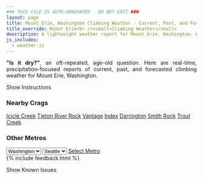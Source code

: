 ```yaml
---
### THIS FILE IS AUTO-GENERATED - DO NOT EDIT ###
layout: page
title: Mount Erie, Washington Climbing Weather - Current, Past, and Forecasted Report
title_override: Mount Erie<br /><small>Climbing Weather</small>
description: A lightweight weather report for Mount Erie, Washington. Optimized for slow internet connections.
js_includes:
  - weather.js
---
```


<section class="measure center lh-copy f5-ns f6 ph2 mv4" style="text-align: justify;">
<strong>"Is it dry?"</strong>, an oft-repeated, age-old question. Here are real-time,
precipitation-focused reports of current, past, and forecasted climbing weather for Mount Erie, Washington.
</section>

<p id="settings-toggle" class="mw5 b center tc hover-light-red black-70 pointer">Show Instructions</p>
<section id="settings" class="overflow-hidden" style="display:none;">
    <div class="mv2 ph2 center">
        <div class="fn f6 tc pv2">
            <p class="measure lh-copy center"><strong>Show/hide hourly forecasts</strong> by clicking the desired day.</p>
            <hr class="mw5 p0 mv2 o-60 b0 bt b--light-red light-red bg-light-red">
            <p class="measure lh-copy center"><strong>Current and Past conditions</strong> are measured by the nearest weather station. <strong>Forecast conditions</strong> are calculated and polled separately.</p>
            <hr class="mw5 p0 mv2 o-60 b0 bt b--light-red light-red bg-light-red">
            <p class="measure lh-copy center"><strong>Having issues?</strong> Try <a id="clear-cache" class="no-underline relative fancy-link light-red hover-light-red" href="#">clearing the local cache</a>.</p>
            <hr class="mw5 p0 mv2 o-60 b0 bt b--light-red light-red bg-light-red">
            <p class="measure lh-copy center">Weather data sourced from <a class="no-underline fancy-link relative light-red" target="_blank" href="https://www.weather.gov/documentation/services-web-api">weather.gov</a>.</p>
        </div>
    </div>
</section>
<section id="weather" data-crag="mount-erie-washington" class="mv4-ns mv3 ph2 center"></section>
<section id="nearby" class="tc lh-copy">
  <h3>Nearby Crags</h3>
<a class="nowrap no-underline fancy-link relative light-red mh3" href="/crags/icicle-creek-washington-weather.html">Icicle Creek</a>
<a class="nowrap no-underline fancy-link relative light-red mh3" href="/crags/tieton-river-rock-washington-weather.html">Tieton River Rock</a>
<a class="nowrap no-underline fancy-link relative light-red mh3" href="/crags/vantage-washington-weather.html">Vantage</a>
<a class="nowrap no-underline fancy-link relative light-red mh3" href="/crags/index-washington-weather.html">Index</a>
<a class="nowrap no-underline fancy-link relative light-red mh3" href="/crags/darrington-washington-weather.html">Darrington</a>
<a class="nowrap no-underline fancy-link relative light-red mh3" href="/crags/smith-rock-oregon-weather.html">Smith Rock</a>
<a class="nowrap no-underline fancy-link relative light-red mh3" href="/crags/trout-creek-oregon-weather.html">Trout Creek</a>
</section>
<section id="nearby" class="tc lh-copy">
  <h3>Other Metros</h3>
  <select class="ma1 bg-near-white pa2" id="stateSel">
    <option value="Texas">Texas</option>
    <option value="Washington" selected>Washington</option>
    <option value="Colorado">Colorado</option>
    <option value="Tennessee">Tennessee</option>
    <option value="Utah">Utah</option>
    <option value="California">California</option>
  </select>
  <select class="ma1 bg-near-white pa2" id="citySel">
    <option value="Seattle" selected>Seattle</option>
  </select>
  <a id="selectMetro" class="f6 link dim ph3 pv2 ma1 dib white bg-light-red" href="/crags/seattle-washington-weather.html">Select Metro</a>
  <script>
    var states = [];
    states["Texas"] = "Austin"
    states["Washington"] = "Seattle"
    states["Colorado"] = "Denver"
    states["Tennessee"] = "Nashville"
    states["Utah"] = "Salt Lake City"
    states["California"] = "San Francisco|Los Angeles"
  </script>
</section>
{% include feedback.html %}
<p id="issues-toggle" class="mw5 b center tc hover-light-red black-70 pointer">Show Known Issues</p>
<section id="issues" class="overflow-hidden tc f6">
</section>

<script>
  var weekly_SEW_123_109 = null
  var hourly_SEW_123_109 = {"@context":["https://geojson.org/geojson-ld/geojson-context.jsonld",{"@version":"1.1","wx":"https://api.weather.gov/ontology#","geo":"http://www.opengis.net/ont/geosparql#","unit":"http://codes.wmo.int/common/unit/","@vocab":"https://api.weather.gov/ontology#"}],"type":"Feature","geometry":{"type":"Polygon","coordinates":[[[-122.6330782,48.4707685],[-122.6267295,48.4503975],[-122.596024,48.454603500000005],[-122.6023661,48.474974700000004],[-122.6330782,48.4707685]]]},"properties":{"updated":"2022-08-15T04:40:51+00:00","units":"us","forecastGenerator":"HourlyForecastGenerator","generatedAt":"2022-08-15T08:40:03+00:00","updateTime":"2022-08-15T04:40:51+00:00","validTimes":"2022-08-14T22:00:00+00:00/P7DT6H","elevation":{"unitCode":"wmoUnit:m","value":238.9632},"periods":[{"number":1,"name":"","startTime":"2022-08-15T01:00:00-07:00","endTime":"2022-08-15T02:00:00-07:00","isDaytime":false,"temperature":58,"temperatureUnit":"F","temperatureTrend":null,"windSpeed":"6 mph","windDirection":"WSW","icon":"https://api.weather.gov/icons/land/night/bkn?size=small","shortForecast":"Mostly Cloudy","detailedForecast":""},{"number":2,"name":"","startTime":"2022-08-15T02:00:00-07:00","endTime":"2022-08-15T03:00:00-07:00","isDaytime":false,"temperature":57,"temperatureUnit":"F","temperatureTrend":null,"windSpeed":"6 mph","windDirection":"S","icon":"https://api.weather.gov/icons/land/night/bkn?size=small","shortForecast":"Mostly Cloudy","detailedForecast":""},{"number":3,"name":"","startTime":"2022-08-15T03:00:00-07:00","endTime":"2022-08-15T04:00:00-07:00","isDaytime":false,"temperature":58,"temperatureUnit":"F","temperatureTrend":null,"windSpeed":"6 mph","windDirection":"S","icon":"https://api.weather.gov/icons/land/night/bkn?size=small","shortForecast":"Mostly Cloudy","detailedForecast":""},{"number":4,"name":"","startTime":"2022-08-15T04:00:00-07:00","endTime":"2022-08-15T05:00:00-07:00","isDaytime":false,"temperature":57,"temperatureUnit":"F","temperatureTrend":null,"windSpeed":"6 mph","windDirection":"S","icon":"https://api.weather.gov/icons/land/night/bkn?size=small","shortForecast":"Mostly Cloudy","detailedForecast":""},{"number":5,"name":"","startTime":"2022-08-15T05:00:00-07:00","endTime":"2022-08-15T06:00:00-07:00","isDaytime":false,"temperature":56,"temperatureUnit":"F","temperatureTrend":null,"windSpeed":"6 mph","windDirection":"S","icon":"https://api.weather.gov/icons/land/night/bkn?size=small","shortForecast":"Mostly Cloudy","detailedForecast":""},{"number":6,"name":"","startTime":"2022-08-15T06:00:00-07:00","endTime":"2022-08-15T07:00:00-07:00","isDaytime":true,"temperature":56,"temperatureUnit":"F","temperatureTrend":null,"windSpeed":"6 mph","windDirection":"S","icon":"https://api.weather.gov/icons/land/day/sct?size=small","shortForecast":"Mostly Sunny","detailedForecast":""},{"number":7,"name":"","startTime":"2022-08-15T07:00:00-07:00","endTime":"2022-08-15T08:00:00-07:00","isDaytime":true,"temperature":57,"temperatureUnit":"F","temperatureTrend":null,"windSpeed":"6 mph","windDirection":"S","icon":"https://api.weather.gov/icons/land/day/sct?size=small","shortForecast":"Mostly Sunny","detailedForecast":""},{"number":8,"name":"","startTime":"2022-08-15T08:00:00-07:00","endTime":"2022-08-15T09:00:00-07:00","isDaytime":true,"temperature":60,"temperatureUnit":"F","temperatureTrend":null,"windSpeed":"6 mph","windDirection":"S","icon":"https://api.weather.gov/icons/land/day/sct?size=small","shortForecast":"Mostly Sunny","detailedForecast":""},{"number":9,"name":"","startTime":"2022-08-15T09:00:00-07:00","endTime":"2022-08-15T10:00:00-07:00","isDaytime":true,"temperature":63,"temperatureUnit":"F","temperatureTrend":null,"windSpeed":"6 mph","windDirection":"S","icon":"https://api.weather.gov/icons/land/day/sct?size=small","shortForecast":"Mostly Sunny","detailedForecast":""},{"number":10,"name":"","startTime":"2022-08-15T10:00:00-07:00","endTime":"2022-08-15T11:00:00-07:00","isDaytime":true,"temperature":65,"temperatureUnit":"F","temperatureTrend":null,"windSpeed":"6 mph","windDirection":"S","icon":"https://api.weather.gov/icons/land/day/sct?size=small","shortForecast":"Mostly Sunny","detailedForecast":""},{"number":11,"name":"","startTime":"2022-08-15T11:00:00-07:00","endTime":"2022-08-15T12:00:00-07:00","isDaytime":true,"temperature":67,"temperatureUnit":"F","temperatureTrend":null,"windSpeed":"5 mph","windDirection":"SW","icon":"https://api.weather.gov/icons/land/day/sct?size=small","shortForecast":"Mostly Sunny","detailedForecast":""},{"number":12,"name":"","startTime":"2022-08-15T12:00:00-07:00","endTime":"2022-08-15T13:00:00-07:00","isDaytime":true,"temperature":69,"temperatureUnit":"F","temperatureTrend":null,"windSpeed":"5 mph","windDirection":"SW","icon":"https://api.weather.gov/icons/land/day/few?size=small","shortForecast":"Sunny","detailedForecast":""},{"number":13,"name":"","startTime":"2022-08-15T13:00:00-07:00","endTime":"2022-08-15T14:00:00-07:00","isDaytime":true,"temperature":69,"temperatureUnit":"F","temperatureTrend":null,"windSpeed":"5 mph","windDirection":"SW","icon":"https://api.weather.gov/icons/land/day/few?size=small","shortForecast":"Sunny","detailedForecast":""},{"number":14,"name":"","startTime":"2022-08-15T14:00:00-07:00","endTime":"2022-08-15T15:00:00-07:00","isDaytime":true,"temperature":71,"temperatureUnit":"F","temperatureTrend":null,"windSpeed":"8 mph","windDirection":"WSW","icon":"https://api.weather.gov/icons/land/day/sct?size=small","shortForecast":"Mostly Sunny","detailedForecast":""},{"number":15,"name":"","startTime":"2022-08-15T15:00:00-07:00","endTime":"2022-08-15T16:00:00-07:00","isDaytime":true,"temperature":71,"temperatureUnit":"F","temperatureTrend":null,"windSpeed":"8 mph","windDirection":"WSW","icon":"https://api.weather.gov/icons/land/day/sct?size=small","shortForecast":"Mostly Sunny","detailedForecast":""},{"number":16,"name":"","startTime":"2022-08-15T16:00:00-07:00","endTime":"2022-08-15T17:00:00-07:00","isDaytime":true,"temperature":72,"temperatureUnit":"F","temperatureTrend":null,"windSpeed":"8 mph","windDirection":"WSW","icon":"https://api.weather.gov/icons/land/day/sct?size=small","shortForecast":"Mostly Sunny","detailedForecast":""},{"number":17,"name":"","startTime":"2022-08-15T17:00:00-07:00","endTime":"2022-08-15T18:00:00-07:00","isDaytime":true,"temperature":72,"temperatureUnit":"F","temperatureTrend":null,"windSpeed":"9 mph","windDirection":"WSW","icon":"https://api.weather.gov/icons/land/day/sct?size=small","shortForecast":"Mostly Sunny","detailedForecast":""},{"number":18,"name":"","startTime":"2022-08-15T18:00:00-07:00","endTime":"2022-08-15T19:00:00-07:00","isDaytime":false,"temperature":73,"temperatureUnit":"F","temperatureTrend":null,"windSpeed":"9 mph","windDirection":"WSW","icon":"https://api.weather.gov/icons/land/night/few?size=small","shortForecast":"Mostly Clear","detailedForecast":""},{"number":19,"name":"","startTime":"2022-08-15T19:00:00-07:00","endTime":"2022-08-15T20:00:00-07:00","isDaytime":false,"temperature":70,"temperatureUnit":"F","temperatureTrend":null,"windSpeed":"9 mph","windDirection":"WSW","icon":"https://api.weather.gov/icons/land/night/few?size=small","shortForecast":"Mostly Clear","detailedForecast":""},{"number":20,"name":"","startTime":"2022-08-15T20:00:00-07:00","endTime":"2022-08-15T21:00:00-07:00","isDaytime":false,"temperature":66,"temperatureUnit":"F","temperatureTrend":null,"windSpeed":"12 mph","windDirection":"WSW","icon":"https://api.weather.gov/icons/land/night/few?size=small","shortForecast":"Mostly Clear","detailedForecast":""},{"number":21,"name":"","startTime":"2022-08-15T21:00:00-07:00","endTime":"2022-08-15T22:00:00-07:00","isDaytime":false,"temperature":64,"temperatureUnit":"F","temperatureTrend":null,"windSpeed":"12 mph","windDirection":"WSW","icon":"https://api.weather.gov/icons/land/night/sct?size=small","shortForecast":"Partly Cloudy","detailedForecast":""},{"number":22,"name":"","startTime":"2022-08-15T22:00:00-07:00","endTime":"2022-08-15T23:00:00-07:00","isDaytime":false,"temperature":62,"temperatureUnit":"F","temperatureTrend":null,"windSpeed":"12 mph","windDirection":"WSW","icon":"https://api.weather.gov/icons/land/night/sct?size=small","shortForecast":"Partly Cloudy","detailedForecast":""},{"number":23,"name":"","startTime":"2022-08-15T23:00:00-07:00","endTime":"2022-08-16T00:00:00-07:00","isDaytime":false,"temperature":60,"temperatureUnit":"F","temperatureTrend":null,"windSpeed":"12 mph","windDirection":"WSW","icon":"https://api.weather.gov/icons/land/night/bkn?size=small","shortForecast":"Mostly Cloudy","detailedForecast":""},{"number":24,"name":"","startTime":"2022-08-16T00:00:00-07:00","endTime":"2022-08-16T01:00:00-07:00","isDaytime":false,"temperature":60,"temperatureUnit":"F","temperatureTrend":null,"windSpeed":"12 mph","windDirection":"WSW","icon":"https://api.weather.gov/icons/land/night/bkn?size=small","shortForecast":"Mostly Cloudy","detailedForecast":""},{"number":25,"name":"","startTime":"2022-08-16T01:00:00-07:00","endTime":"2022-08-16T02:00:00-07:00","isDaytime":false,"temperature":60,"temperatureUnit":"F","temperatureTrend":null,"windSpeed":"12 mph","windDirection":"WSW","icon":"https://api.weather.gov/icons/land/night/bkn?size=small","shortForecast":"Mostly Cloudy","detailedForecast":""},{"number":26,"name":"","startTime":"2022-08-16T02:00:00-07:00","endTime":"2022-08-16T03:00:00-07:00","isDaytime":false,"temperature":59,"temperatureUnit":"F","temperatureTrend":null,"windSpeed":"13 mph","windDirection":"SW","icon":"https://api.weather.gov/icons/land/night/bkn?size=small","shortForecast":"Mostly Cloudy","detailedForecast":""},{"number":27,"name":"","startTime":"2022-08-16T03:00:00-07:00","endTime":"2022-08-16T04:00:00-07:00","isDaytime":false,"temperature":58,"temperatureUnit":"F","temperatureTrend":null,"windSpeed":"13 mph","windDirection":"SW","icon":"https://api.weather.gov/icons/land/night/bkn?size=small","shortForecast":"Mostly Cloudy","detailedForecast":""},{"number":28,"name":"","startTime":"2022-08-16T04:00:00-07:00","endTime":"2022-08-16T05:00:00-07:00","isDaytime":false,"temperature":57,"temperatureUnit":"F","temperatureTrend":null,"windSpeed":"13 mph","windDirection":"SW","icon":"https://api.weather.gov/icons/land/night/bkn?size=small","shortForecast":"Mostly Cloudy","detailedForecast":""},{"number":29,"name":"","startTime":"2022-08-16T05:00:00-07:00","endTime":"2022-08-16T06:00:00-07:00","isDaytime":false,"temperature":57,"temperatureUnit":"F","temperatureTrend":null,"windSpeed":"10 mph","windDirection":"SW","icon":"https://api.weather.gov/icons/land/night/bkn?size=small","shortForecast":"Mostly Cloudy","detailedForecast":""},{"number":30,"name":"","startTime":"2022-08-16T06:00:00-07:00","endTime":"2022-08-16T07:00:00-07:00","isDaytime":true,"temperature":58,"temperatureUnit":"F","temperatureTrend":null,"windSpeed":"10 mph","windDirection":"SW","icon":"https://api.weather.gov/icons/land/day/bkn?size=small","shortForecast":"Partly Sunny","detailedForecast":""},{"number":31,"name":"","startTime":"2022-08-16T07:00:00-07:00","endTime":"2022-08-16T08:00:00-07:00","isDaytime":true,"temperature":60,"temperatureUnit":"F","temperatureTrend":null,"windSpeed":"10 mph","windDirection":"SW","icon":"https://api.weather.gov/icons/land/day/bkn?size=small","shortForecast":"Partly Sunny","detailedForecast":""},{"number":32,"name":"","startTime":"2022-08-16T08:00:00-07:00","endTime":"2022-08-16T09:00:00-07:00","isDaytime":true,"temperature":62,"temperatureUnit":"F","temperatureTrend":null,"windSpeed":"3 mph","windDirection":"SSW","icon":"https://api.weather.gov/icons/land/day/sct?size=small","shortForecast":"Mostly Sunny","detailedForecast":""},{"number":33,"name":"","startTime":"2022-08-16T09:00:00-07:00","endTime":"2022-08-16T10:00:00-07:00","isDaytime":true,"temperature":64,"temperatureUnit":"F","temperatureTrend":null,"windSpeed":"3 mph","windDirection":"SSW","icon":"https://api.weather.gov/icons/land/day/sct?size=small","shortForecast":"Mostly Sunny","detailedForecast":""},{"number":34,"name":"","startTime":"2022-08-16T10:00:00-07:00","endTime":"2022-08-16T11:00:00-07:00","isDaytime":true,"temperature":66,"temperatureUnit":"F","temperatureTrend":null,"windSpeed":"3 mph","windDirection":"SSW","icon":"https://api.weather.gov/icons/land/day/sct?size=small","shortForecast":"Mostly Sunny","detailedForecast":""},{"number":35,"name":"","startTime":"2022-08-16T11:00:00-07:00","endTime":"2022-08-16T12:00:00-07:00","isDaytime":true,"temperature":68,"temperatureUnit":"F","temperatureTrend":null,"windSpeed":"5 mph","windDirection":"WSW","icon":"https://api.weather.gov/icons/land/day/sct?size=small","shortForecast":"Mostly Sunny","detailedForecast":""},{"number":36,"name":"","startTime":"2022-08-16T12:00:00-07:00","endTime":"2022-08-16T13:00:00-07:00","isDaytime":true,"temperature":70,"temperatureUnit":"F","temperatureTrend":null,"windSpeed":"5 mph","windDirection":"WSW","icon":"https://api.weather.gov/icons/land/day/sct?size=small","shortForecast":"Mostly Sunny","detailedForecast":""},{"number":37,"name":"","startTime":"2022-08-16T13:00:00-07:00","endTime":"2022-08-16T14:00:00-07:00","isDaytime":true,"temperature":71,"temperatureUnit":"F","temperatureTrend":null,"windSpeed":"5 mph","windDirection":"WSW","icon":"https://api.weather.gov/icons/land/day/sct?size=small","shortForecast":"Mostly Sunny","detailedForecast":""},{"number":38,"name":"","startTime":"2022-08-16T14:00:00-07:00","endTime":"2022-08-16T15:00:00-07:00","isDaytime":true,"temperature":72,"temperatureUnit":"F","temperatureTrend":null,"windSpeed":"7 mph","windDirection":"W","icon":"https://api.weather.gov/icons/land/day/few?size=small","shortForecast":"Sunny","detailedForecast":""},{"number":39,"name":"","startTime":"2022-08-16T15:00:00-07:00","endTime":"2022-08-16T16:00:00-07:00","isDaytime":true,"temperature":73,"temperatureUnit":"F","temperatureTrend":null,"windSpeed":"7 mph","windDirection":"W","icon":"https://api.weather.gov/icons/land/day/few?size=small","shortForecast":"Sunny","detailedForecast":""},{"number":40,"name":"","startTime":"2022-08-16T16:00:00-07:00","endTime":"2022-08-16T17:00:00-07:00","isDaytime":true,"temperature":74,"temperatureUnit":"F","temperatureTrend":null,"windSpeed":"7 mph","windDirection":"W","icon":"https://api.weather.gov/icons/land/day/few?size=small","shortForecast":"Sunny","detailedForecast":""},{"number":41,"name":"","startTime":"2022-08-16T17:00:00-07:00","endTime":"2022-08-16T18:00:00-07:00","isDaytime":true,"temperature":74,"temperatureUnit":"F","temperatureTrend":null,"windSpeed":"7 mph","windDirection":"W","icon":"https://api.weather.gov/icons/land/day/few?size=small","shortForecast":"Sunny","detailedForecast":""},{"number":42,"name":"","startTime":"2022-08-16T18:00:00-07:00","endTime":"2022-08-16T19:00:00-07:00","isDaytime":false,"temperature":72,"temperatureUnit":"F","temperatureTrend":null,"windSpeed":"7 mph","windDirection":"W","icon":"https://api.weather.gov/icons/land/night/few?size=small","shortForecast":"Mostly Clear","detailedForecast":""},{"number":43,"name":"","startTime":"2022-08-16T19:00:00-07:00","endTime":"2022-08-16T20:00:00-07:00","isDaytime":false,"temperature":70,"temperatureUnit":"F","temperatureTrend":null,"windSpeed":"7 mph","windDirection":"W","icon":"https://api.weather.gov/icons/land/night/few?size=small","shortForecast":"Mostly Clear","detailedForecast":""},{"number":44,"name":"","startTime":"2022-08-16T20:00:00-07:00","endTime":"2022-08-16T21:00:00-07:00","isDaytime":false,"temperature":67,"temperatureUnit":"F","temperatureTrend":null,"windSpeed":"7 mph","windDirection":"W","icon":"https://api.weather.gov/icons/land/night/few?size=small","shortForecast":"Mostly Clear","detailedForecast":""},{"number":45,"name":"","startTime":"2022-08-16T21:00:00-07:00","endTime":"2022-08-16T22:00:00-07:00","isDaytime":false,"temperature":64,"temperatureUnit":"F","temperatureTrend":null,"windSpeed":"7 mph","windDirection":"W","icon":"https://api.weather.gov/icons/land/night/few?size=small","shortForecast":"Mostly Clear","detailedForecast":""},{"number":46,"name":"","startTime":"2022-08-16T22:00:00-07:00","endTime":"2022-08-16T23:00:00-07:00","isDaytime":false,"temperature":62,"temperatureUnit":"F","temperatureTrend":null,"windSpeed":"7 mph","windDirection":"W","icon":"https://api.weather.gov/icons/land/night/few?size=small","shortForecast":"Mostly Clear","detailedForecast":""},{"number":47,"name":"","startTime":"2022-08-16T23:00:00-07:00","endTime":"2022-08-17T00:00:00-07:00","isDaytime":false,"temperature":60,"temperatureUnit":"F","temperatureTrend":null,"windSpeed":"5 mph","windDirection":"W","icon":"https://api.weather.gov/icons/land/night/skc?size=small","shortForecast":"Clear","detailedForecast":""},{"number":48,"name":"","startTime":"2022-08-17T00:00:00-07:00","endTime":"2022-08-17T01:00:00-07:00","isDaytime":false,"temperature":59,"temperatureUnit":"F","temperatureTrend":null,"windSpeed":"5 mph","windDirection":"W","icon":"https://api.weather.gov/icons/land/night/skc?size=small","shortForecast":"Clear","detailedForecast":""},{"number":49,"name":"","startTime":"2022-08-17T01:00:00-07:00","endTime":"2022-08-17T02:00:00-07:00","isDaytime":false,"temperature":58,"temperatureUnit":"F","temperatureTrend":null,"windSpeed":"5 mph","windDirection":"W","icon":"https://api.weather.gov/icons/land/night/skc?size=small","shortForecast":"Clear","detailedForecast":""},{"number":50,"name":"","startTime":"2022-08-17T02:00:00-07:00","endTime":"2022-08-17T03:00:00-07:00","isDaytime":false,"temperature":58,"temperatureUnit":"F","temperatureTrend":null,"windSpeed":"2 mph","windDirection":"W","icon":"https://api.weather.gov/icons/land/night/few?size=small","shortForecast":"Mostly Clear","detailedForecast":""},{"number":51,"name":"","startTime":"2022-08-17T03:00:00-07:00","endTime":"2022-08-17T04:00:00-07:00","isDaytime":false,"temperature":57,"temperatureUnit":"F","temperatureTrend":null,"windSpeed":"2 mph","windDirection":"W","icon":"https://api.weather.gov/icons/land/night/few?size=small","shortForecast":"Mostly Clear","detailedForecast":""},{"number":52,"name":"","startTime":"2022-08-17T04:00:00-07:00","endTime":"2022-08-17T05:00:00-07:00","isDaytime":false,"temperature":57,"temperatureUnit":"F","temperatureTrend":null,"windSpeed":"2 mph","windDirection":"W","icon":"https://api.weather.gov/icons/land/night/few?size=small","shortForecast":"Mostly Clear","detailedForecast":""},{"number":53,"name":"","startTime":"2022-08-17T05:00:00-07:00","endTime":"2022-08-17T06:00:00-07:00","isDaytime":false,"temperature":57,"temperatureUnit":"F","temperatureTrend":null,"windSpeed":"5 mph","windDirection":"WSW","icon":"https://api.weather.gov/icons/land/night/few?size=small","shortForecast":"Mostly Clear","detailedForecast":""},{"number":54,"name":"","startTime":"2022-08-17T06:00:00-07:00","endTime":"2022-08-17T07:00:00-07:00","isDaytime":true,"temperature":58,"temperatureUnit":"F","temperatureTrend":null,"windSpeed":"5 mph","windDirection":"WSW","icon":"https://api.weather.gov/icons/land/day/few?size=small","shortForecast":"Sunny","detailedForecast":""},{"number":55,"name":"","startTime":"2022-08-17T07:00:00-07:00","endTime":"2022-08-17T08:00:00-07:00","isDaytime":true,"temperature":60,"temperatureUnit":"F","temperatureTrend":null,"windSpeed":"5 mph","windDirection":"WSW","icon":"https://api.weather.gov/icons/land/day/few?size=small","shortForecast":"Sunny","detailedForecast":""},{"number":56,"name":"","startTime":"2022-08-17T08:00:00-07:00","endTime":"2022-08-17T09:00:00-07:00","isDaytime":true,"temperature":62,"temperatureUnit":"F","temperatureTrend":null,"windSpeed":"2 mph","windDirection":"NW","icon":"https://api.weather.gov/icons/land/day/few?size=small","shortForecast":"Sunny","detailedForecast":""},{"number":57,"name":"","startTime":"2022-08-17T09:00:00-07:00","endTime":"2022-08-17T10:00:00-07:00","isDaytime":true,"temperature":64,"temperatureUnit":"F","temperatureTrend":null,"windSpeed":"2 mph","windDirection":"NW","icon":"https://api.weather.gov/icons/land/day/few?size=small","shortForecast":"Sunny","detailedForecast":""},{"number":58,"name":"","startTime":"2022-08-17T10:00:00-07:00","endTime":"2022-08-17T11:00:00-07:00","isDaytime":true,"temperature":67,"temperatureUnit":"F","temperatureTrend":null,"windSpeed":"2 mph","windDirection":"NW","icon":"https://api.weather.gov/icons/land/day/few?size=small","shortForecast":"Sunny","detailedForecast":""},{"number":59,"name":"","startTime":"2022-08-17T11:00:00-07:00","endTime":"2022-08-17T12:00:00-07:00","isDaytime":true,"temperature":69,"temperatureUnit":"F","temperatureTrend":null,"windSpeed":"6 mph","windDirection":"NW","icon":"https://api.weather.gov/icons/land/day/few?size=small","shortForecast":"Sunny","detailedForecast":""},{"number":60,"name":"","startTime":"2022-08-17T12:00:00-07:00","endTime":"2022-08-17T13:00:00-07:00","isDaytime":true,"temperature":71,"temperatureUnit":"F","temperatureTrend":null,"windSpeed":"6 mph","windDirection":"NW","icon":"https://api.weather.gov/icons/land/day/few?size=small","shortForecast":"Sunny","detailedForecast":""},{"number":61,"name":"","startTime":"2022-08-17T13:00:00-07:00","endTime":"2022-08-17T14:00:00-07:00","isDaytime":true,"temperature":73,"temperatureUnit":"F","temperatureTrend":null,"windSpeed":"6 mph","windDirection":"NW","icon":"https://api.weather.gov/icons/land/day/few?size=small","shortForecast":"Sunny","detailedForecast":""},{"number":62,"name":"","startTime":"2022-08-17T14:00:00-07:00","endTime":"2022-08-17T15:00:00-07:00","isDaytime":true,"temperature":75,"temperatureUnit":"F","temperatureTrend":null,"windSpeed":"7 mph","windDirection":"NW","icon":"https://api.weather.gov/icons/land/day/few?size=small","shortForecast":"Sunny","detailedForecast":""},{"number":63,"name":"","startTime":"2022-08-17T15:00:00-07:00","endTime":"2022-08-17T16:00:00-07:00","isDaytime":true,"temperature":77,"temperatureUnit":"F","temperatureTrend":null,"windSpeed":"7 mph","windDirection":"NW","icon":"https://api.weather.gov/icons/land/day/few?size=small","shortForecast":"Sunny","detailedForecast":""},{"number":64,"name":"","startTime":"2022-08-17T16:00:00-07:00","endTime":"2022-08-17T17:00:00-07:00","isDaytime":true,"temperature":78,"temperatureUnit":"F","temperatureTrend":null,"windSpeed":"7 mph","windDirection":"NW","icon":"https://api.weather.gov/icons/land/day/few?size=small","shortForecast":"Sunny","detailedForecast":""},{"number":65,"name":"","startTime":"2022-08-17T17:00:00-07:00","endTime":"2022-08-17T18:00:00-07:00","isDaytime":true,"temperature":78,"temperatureUnit":"F","temperatureTrend":null,"windSpeed":"8 mph","windDirection":"W","icon":"https://api.weather.gov/icons/land/day/few?size=small","shortForecast":"Sunny","detailedForecast":""},{"number":66,"name":"","startTime":"2022-08-17T18:00:00-07:00","endTime":"2022-08-17T19:00:00-07:00","isDaytime":false,"temperature":76,"temperatureUnit":"F","temperatureTrend":null,"windSpeed":"8 mph","windDirection":"W","icon":"https://api.weather.gov/icons/land/night/few?size=small","shortForecast":"Mostly Clear","detailedForecast":""},{"number":67,"name":"","startTime":"2022-08-17T19:00:00-07:00","endTime":"2022-08-17T20:00:00-07:00","isDaytime":false,"temperature":74,"temperatureUnit":"F","temperatureTrend":null,"windSpeed":"8 mph","windDirection":"W","icon":"https://api.weather.gov/icons/land/night/few?size=small","shortForecast":"Mostly Clear","detailedForecast":""},{"number":68,"name":"","startTime":"2022-08-17T20:00:00-07:00","endTime":"2022-08-17T21:00:00-07:00","isDaytime":false,"temperature":71,"temperatureUnit":"F","temperatureTrend":null,"windSpeed":"7 mph","windDirection":"W","icon":"https://api.weather.gov/icons/land/night/few?size=small","shortForecast":"Mostly Clear","detailedForecast":""},{"number":69,"name":"","startTime":"2022-08-17T21:00:00-07:00","endTime":"2022-08-17T22:00:00-07:00","isDaytime":false,"temperature":68,"temperatureUnit":"F","temperatureTrend":null,"windSpeed":"7 mph","windDirection":"W","icon":"https://api.weather.gov/icons/land/night/few?size=small","shortForecast":"Mostly Clear","detailedForecast":""},{"number":70,"name":"","startTime":"2022-08-17T22:00:00-07:00","endTime":"2022-08-17T23:00:00-07:00","isDaytime":false,"temperature":66,"temperatureUnit":"F","temperatureTrend":null,"windSpeed":"7 mph","windDirection":"W","icon":"https://api.weather.gov/icons/land/night/few?size=small","shortForecast":"Mostly Clear","detailedForecast":""},{"number":71,"name":"","startTime":"2022-08-17T23:00:00-07:00","endTime":"2022-08-18T00:00:00-07:00","isDaytime":false,"temperature":64,"temperatureUnit":"F","temperatureTrend":null,"windSpeed":"2 mph","windDirection":"SSW","icon":"https://api.weather.gov/icons/land/night/few?size=small","shortForecast":"Mostly Clear","detailedForecast":""},{"number":72,"name":"","startTime":"2022-08-18T00:00:00-07:00","endTime":"2022-08-18T01:00:00-07:00","isDaytime":false,"temperature":63,"temperatureUnit":"F","temperatureTrend":null,"windSpeed":"2 mph","windDirection":"SSW","icon":"https://api.weather.gov/icons/land/night/few?size=small","shortForecast":"Mostly Clear","detailedForecast":""},{"number":73,"name":"","startTime":"2022-08-18T01:00:00-07:00","endTime":"2022-08-18T02:00:00-07:00","isDaytime":false,"temperature":62,"temperatureUnit":"F","temperatureTrend":null,"windSpeed":"2 mph","windDirection":"SSW","icon":"https://api.weather.gov/icons/land/night/few?size=small","shortForecast":"Mostly Clear","detailedForecast":""},{"number":74,"name":"","startTime":"2022-08-18T02:00:00-07:00","endTime":"2022-08-18T03:00:00-07:00","isDaytime":false,"temperature":61,"temperatureUnit":"F","temperatureTrend":null,"windSpeed":"2 mph","windDirection":"SW","icon":"https://api.weather.gov/icons/land/night/sct?size=small","shortForecast":"Partly Cloudy","detailedForecast":""},{"number":75,"name":"","startTime":"2022-08-18T03:00:00-07:00","endTime":"2022-08-18T04:00:00-07:00","isDaytime":false,"temperature":60,"temperatureUnit":"F","temperatureTrend":null,"windSpeed":"2 mph","windDirection":"SW","icon":"https://api.weather.gov/icons/land/night/sct?size=small","shortForecast":"Partly Cloudy","detailedForecast":""},{"number":76,"name":"","startTime":"2022-08-18T04:00:00-07:00","endTime":"2022-08-18T05:00:00-07:00","isDaytime":false,"temperature":60,"temperatureUnit":"F","temperatureTrend":null,"windSpeed":"2 mph","windDirection":"SW","icon":"https://api.weather.gov/icons/land/night/sct?size=small","shortForecast":"Partly Cloudy","detailedForecast":""},{"number":77,"name":"","startTime":"2022-08-18T05:00:00-07:00","endTime":"2022-08-18T06:00:00-07:00","isDaytime":false,"temperature":60,"temperatureUnit":"F","temperatureTrend":null,"windSpeed":"2 mph","windDirection":"WNW","icon":"https://api.weather.gov/icons/land/night/sct?size=small","shortForecast":"Partly Cloudy","detailedForecast":""},{"number":78,"name":"","startTime":"2022-08-18T06:00:00-07:00","endTime":"2022-08-18T07:00:00-07:00","isDaytime":true,"temperature":61,"temperatureUnit":"F","temperatureTrend":null,"windSpeed":"2 mph","windDirection":"WNW","icon":"https://api.weather.gov/icons/land/day/sct?size=small","shortForecast":"Mostly Sunny","detailedForecast":""},{"number":79,"name":"","startTime":"2022-08-18T07:00:00-07:00","endTime":"2022-08-18T08:00:00-07:00","isDaytime":true,"temperature":63,"temperatureUnit":"F","temperatureTrend":null,"windSpeed":"2 mph","windDirection":"WNW","icon":"https://api.weather.gov/icons/land/day/sct?size=small","shortForecast":"Mostly Sunny","detailedForecast":""},{"number":80,"name":"","startTime":"2022-08-18T08:00:00-07:00","endTime":"2022-08-18T09:00:00-07:00","isDaytime":true,"temperature":65,"temperatureUnit":"F","temperatureTrend":null,"windSpeed":"2 mph","windDirection":"NW","icon":"https://api.weather.gov/icons/land/day/sct?size=small","shortForecast":"Mostly Sunny","detailedForecast":""},{"number":81,"name":"","startTime":"2022-08-18T09:00:00-07:00","endTime":"2022-08-18T10:00:00-07:00","isDaytime":true,"temperature":67,"temperatureUnit":"F","temperatureTrend":null,"windSpeed":"2 mph","windDirection":"NW","icon":"https://api.weather.gov/icons/land/day/sct?size=small","shortForecast":"Mostly Sunny","detailedForecast":""},{"number":82,"name":"","startTime":"2022-08-18T10:00:00-07:00","endTime":"2022-08-18T11:00:00-07:00","isDaytime":true,"temperature":70,"temperatureUnit":"F","temperatureTrend":null,"windSpeed":"2 mph","windDirection":"NW","icon":"https://api.weather.gov/icons/land/day/sct?size=small","shortForecast":"Mostly Sunny","detailedForecast":""},{"number":83,"name":"","startTime":"2022-08-18T11:00:00-07:00","endTime":"2022-08-18T12:00:00-07:00","isDaytime":true,"temperature":72,"temperatureUnit":"F","temperatureTrend":null,"windSpeed":"3 mph","windDirection":"WNW","icon":"https://api.weather.gov/icons/land/day/few?size=small","shortForecast":"Sunny","detailedForecast":""},{"number":84,"name":"","startTime":"2022-08-18T12:00:00-07:00","endTime":"2022-08-18T13:00:00-07:00","isDaytime":true,"temperature":73,"temperatureUnit":"F","temperatureTrend":null,"windSpeed":"3 mph","windDirection":"WNW","icon":"https://api.weather.gov/icons/land/day/few?size=small","shortForecast":"Sunny","detailedForecast":""},{"number":85,"name":"","startTime":"2022-08-18T13:00:00-07:00","endTime":"2022-08-18T14:00:00-07:00","isDaytime":true,"temperature":74,"temperatureUnit":"F","temperatureTrend":null,"windSpeed":"3 mph","windDirection":"WNW","icon":"https://api.weather.gov/icons/land/day/few?size=small","shortForecast":"Sunny","detailedForecast":""},{"number":86,"name":"","startTime":"2022-08-18T14:00:00-07:00","endTime":"2022-08-18T15:00:00-07:00","isDaytime":true,"temperature":75,"temperatureUnit":"F","temperatureTrend":null,"windSpeed":"5 mph","windDirection":"W","icon":"https://api.weather.gov/icons/land/day/sct?size=small","shortForecast":"Mostly Sunny","detailedForecast":""},{"number":87,"name":"","startTime":"2022-08-18T15:00:00-07:00","endTime":"2022-08-18T16:00:00-07:00","isDaytime":true,"temperature":76,"temperatureUnit":"F","temperatureTrend":null,"windSpeed":"5 mph","windDirection":"W","icon":"https://api.weather.gov/icons/land/day/sct?size=small","shortForecast":"Mostly Sunny","detailedForecast":""},{"number":88,"name":"","startTime":"2022-08-18T16:00:00-07:00","endTime":"2022-08-18T17:00:00-07:00","isDaytime":true,"temperature":76,"temperatureUnit":"F","temperatureTrend":null,"windSpeed":"5 mph","windDirection":"W","icon":"https://api.weather.gov/icons/land/day/sct?size=small","shortForecast":"Mostly Sunny","detailedForecast":""},{"number":89,"name":"","startTime":"2022-08-18T17:00:00-07:00","endTime":"2022-08-18T18:00:00-07:00","isDaytime":true,"temperature":76,"temperatureUnit":"F","temperatureTrend":null,"windSpeed":"5 mph","windDirection":"W","icon":"https://api.weather.gov/icons/land/day/few?size=small","shortForecast":"Sunny","detailedForecast":""},{"number":90,"name":"","startTime":"2022-08-18T18:00:00-07:00","endTime":"2022-08-18T19:00:00-07:00","isDaytime":false,"temperature":75,"temperatureUnit":"F","temperatureTrend":null,"windSpeed":"5 mph","windDirection":"W","icon":"https://api.weather.gov/icons/land/night/few?size=small","shortForecast":"Mostly Clear","detailedForecast":""},{"number":91,"name":"","startTime":"2022-08-18T19:00:00-07:00","endTime":"2022-08-18T20:00:00-07:00","isDaytime":false,"temperature":72,"temperatureUnit":"F","temperatureTrend":null,"windSpeed":"5 mph","windDirection":"W","icon":"https://api.weather.gov/icons/land/night/few?size=small","shortForecast":"Mostly Clear","detailedForecast":""},{"number":92,"name":"","startTime":"2022-08-18T20:00:00-07:00","endTime":"2022-08-18T21:00:00-07:00","isDaytime":false,"temperature":70,"temperatureUnit":"F","temperatureTrend":null,"windSpeed":"7 mph","windDirection":"WSW","icon":"https://api.weather.gov/icons/land/night/sct?size=small","shortForecast":"Partly Cloudy","detailedForecast":""},{"number":93,"name":"","startTime":"2022-08-18T21:00:00-07:00","endTime":"2022-08-18T22:00:00-07:00","isDaytime":false,"temperature":68,"temperatureUnit":"F","temperatureTrend":null,"windSpeed":"7 mph","windDirection":"WSW","icon":"https://api.weather.gov/icons/land/night/sct?size=small","shortForecast":"Partly Cloudy","detailedForecast":""},{"number":94,"name":"","startTime":"2022-08-18T22:00:00-07:00","endTime":"2022-08-18T23:00:00-07:00","isDaytime":false,"temperature":66,"temperatureUnit":"F","temperatureTrend":null,"windSpeed":"7 mph","windDirection":"WSW","icon":"https://api.weather.gov/icons/land/night/sct?size=small","shortForecast":"Partly Cloudy","detailedForecast":""},{"number":95,"name":"","startTime":"2022-08-18T23:00:00-07:00","endTime":"2022-08-19T00:00:00-07:00","isDaytime":false,"temperature":64,"temperatureUnit":"F","temperatureTrend":null,"windSpeed":"2 mph","windDirection":"S","icon":"https://api.weather.gov/icons/land/night/few?size=small","shortForecast":"Mostly Clear","detailedForecast":""},{"number":96,"name":"","startTime":"2022-08-19T00:00:00-07:00","endTime":"2022-08-19T01:00:00-07:00","isDaytime":false,"temperature":63,"temperatureUnit":"F","temperatureTrend":null,"windSpeed":"2 mph","windDirection":"S","icon":"https://api.weather.gov/icons/land/night/few?size=small","shortForecast":"Mostly Clear","detailedForecast":""},{"number":97,"name":"","startTime":"2022-08-19T01:00:00-07:00","endTime":"2022-08-19T02:00:00-07:00","isDaytime":false,"temperature":62,"temperatureUnit":"F","temperatureTrend":null,"windSpeed":"2 mph","windDirection":"S","icon":"https://api.weather.gov/icons/land/night/few?size=small","shortForecast":"Mostly Clear","detailedForecast":""},{"number":98,"name":"","startTime":"2022-08-19T02:00:00-07:00","endTime":"2022-08-19T03:00:00-07:00","isDaytime":false,"temperature":61,"temperatureUnit":"F","temperatureTrend":null,"windSpeed":"6 mph","windDirection":"SSW","icon":"https://api.weather.gov/icons/land/night/sct?size=small","shortForecast":"Partly Cloudy","detailedForecast":""},{"number":99,"name":"","startTime":"2022-08-19T03:00:00-07:00","endTime":"2022-08-19T04:00:00-07:00","isDaytime":false,"temperature":60,"temperatureUnit":"F","temperatureTrend":null,"windSpeed":"6 mph","windDirection":"SSW","icon":"https://api.weather.gov/icons/land/night/sct?size=small","shortForecast":"Partly Cloudy","detailedForecast":""},{"number":100,"name":"","startTime":"2022-08-19T04:00:00-07:00","endTime":"2022-08-19T05:00:00-07:00","isDaytime":false,"temperature":59,"temperatureUnit":"F","temperatureTrend":null,"windSpeed":"6 mph","windDirection":"SSW","icon":"https://api.weather.gov/icons/land/night/sct?size=small","shortForecast":"Partly Cloudy","detailedForecast":""},{"number":101,"name":"","startTime":"2022-08-19T05:00:00-07:00","endTime":"2022-08-19T06:00:00-07:00","isDaytime":false,"temperature":59,"temperatureUnit":"F","temperatureTrend":null,"windSpeed":"5 mph","windDirection":"SSW","icon":"https://api.weather.gov/icons/land/night/bkn?size=small","shortForecast":"Mostly Cloudy","detailedForecast":""},{"number":102,"name":"","startTime":"2022-08-19T06:00:00-07:00","endTime":"2022-08-19T07:00:00-07:00","isDaytime":true,"temperature":60,"temperatureUnit":"F","temperatureTrend":null,"windSpeed":"5 mph","windDirection":"SSW","icon":"https://api.weather.gov/icons/land/day/bkn?size=small","shortForecast":"Partly Sunny","detailedForecast":""},{"number":103,"name":"","startTime":"2022-08-19T07:00:00-07:00","endTime":"2022-08-19T08:00:00-07:00","isDaytime":true,"temperature":61,"temperatureUnit":"F","temperatureTrend":null,"windSpeed":"5 mph","windDirection":"SSW","icon":"https://api.weather.gov/icons/land/day/bkn?size=small","shortForecast":"Partly Sunny","detailedForecast":""},{"number":104,"name":"","startTime":"2022-08-19T08:00:00-07:00","endTime":"2022-08-19T09:00:00-07:00","isDaytime":true,"temperature":63,"temperatureUnit":"F","temperatureTrend":null,"windSpeed":"5 mph","windDirection":"SSW","icon":"https://api.weather.gov/icons/land/day/sct?size=small","shortForecast":"Mostly Sunny","detailedForecast":""},{"number":105,"name":"","startTime":"2022-08-19T09:00:00-07:00","endTime":"2022-08-19T10:00:00-07:00","isDaytime":true,"temperature":65,"temperatureUnit":"F","temperatureTrend":null,"windSpeed":"5 mph","windDirection":"SSW","icon":"https://api.weather.gov/icons/land/day/sct?size=small","shortForecast":"Mostly Sunny","detailedForecast":""},{"number":106,"name":"","startTime":"2022-08-19T10:00:00-07:00","endTime":"2022-08-19T11:00:00-07:00","isDaytime":true,"temperature":67,"temperatureUnit":"F","temperatureTrend":null,"windSpeed":"5 mph","windDirection":"SSW","icon":"https://api.weather.gov/icons/land/day/sct?size=small","shortForecast":"Mostly Sunny","detailedForecast":""},{"number":107,"name":"","startTime":"2022-08-19T11:00:00-07:00","endTime":"2022-08-19T12:00:00-07:00","isDaytime":true,"temperature":69,"temperatureUnit":"F","temperatureTrend":null,"windSpeed":"5 mph","windDirection":"SSW","icon":"https://api.weather.gov/icons/land/day/sct?size=small","shortForecast":"Mostly Sunny","detailedForecast":""},{"number":108,"name":"","startTime":"2022-08-19T12:00:00-07:00","endTime":"2022-08-19T13:00:00-07:00","isDaytime":true,"temperature":71,"temperatureUnit":"F","temperatureTrend":null,"windSpeed":"5 mph","windDirection":"SSW","icon":"https://api.weather.gov/icons/land/day/sct?size=small","shortForecast":"Mostly Sunny","detailedForecast":""},{"number":109,"name":"","startTime":"2022-08-19T13:00:00-07:00","endTime":"2022-08-19T14:00:00-07:00","isDaytime":true,"temperature":72,"temperatureUnit":"F","temperatureTrend":null,"windSpeed":"5 mph","windDirection":"SSW","icon":"https://api.weather.gov/icons/land/day/sct?size=small","shortForecast":"Mostly Sunny","detailedForecast":""},{"number":110,"name":"","startTime":"2022-08-19T14:00:00-07:00","endTime":"2022-08-19T15:00:00-07:00","isDaytime":true,"temperature":73,"temperatureUnit":"F","temperatureTrend":null,"windSpeed":"9 mph","windDirection":"SW","icon":"https://api.weather.gov/icons/land/day/sct?size=small","shortForecast":"Mostly Sunny","detailedForecast":""},{"number":111,"name":"","startTime":"2022-08-19T15:00:00-07:00","endTime":"2022-08-19T16:00:00-07:00","isDaytime":true,"temperature":74,"temperatureUnit":"F","temperatureTrend":null,"windSpeed":"9 mph","windDirection":"SW","icon":"https://api.weather.gov/icons/land/day/sct?size=small","shortForecast":"Mostly Sunny","detailedForecast":""},{"number":112,"name":"","startTime":"2022-08-19T16:00:00-07:00","endTime":"2022-08-19T17:00:00-07:00","isDaytime":true,"temperature":75,"temperatureUnit":"F","temperatureTrend":null,"windSpeed":"9 mph","windDirection":"SW","icon":"https://api.weather.gov/icons/land/day/sct?size=small","shortForecast":"Mostly Sunny","detailedForecast":""},{"number":113,"name":"","startTime":"2022-08-19T17:00:00-07:00","endTime":"2022-08-19T18:00:00-07:00","isDaytime":true,"temperature":75,"temperatureUnit":"F","temperatureTrend":null,"windSpeed":"13 mph","windDirection":"SW","icon":"https://api.weather.gov/icons/land/day/few?size=small","shortForecast":"Sunny","detailedForecast":""},{"number":114,"name":"","startTime":"2022-08-19T18:00:00-07:00","endTime":"2022-08-19T19:00:00-07:00","isDaytime":false,"temperature":73,"temperatureUnit":"F","temperatureTrend":null,"windSpeed":"13 mph","windDirection":"SW","icon":"https://api.weather.gov/icons/land/night/few?size=small","shortForecast":"Mostly Clear","detailedForecast":""},{"number":115,"name":"","startTime":"2022-08-19T19:00:00-07:00","endTime":"2022-08-19T20:00:00-07:00","isDaytime":false,"temperature":71,"temperatureUnit":"F","temperatureTrend":null,"windSpeed":"13 mph","windDirection":"SW","icon":"https://api.weather.gov/icons/land/night/few?size=small","shortForecast":"Mostly Clear","detailedForecast":""},{"number":116,"name":"","startTime":"2022-08-19T20:00:00-07:00","endTime":"2022-08-19T21:00:00-07:00","isDaytime":false,"temperature":68,"temperatureUnit":"F","temperatureTrend":null,"windSpeed":"13 mph","windDirection":"SW","icon":"https://api.weather.gov/icons/land/night/few?size=small","shortForecast":"Mostly Clear","detailedForecast":""},{"number":117,"name":"","startTime":"2022-08-19T21:00:00-07:00","endTime":"2022-08-19T22:00:00-07:00","isDaytime":false,"temperature":66,"temperatureUnit":"F","temperatureTrend":null,"windSpeed":"13 mph","windDirection":"SW","icon":"https://api.weather.gov/icons/land/night/few?size=small","shortForecast":"Mostly Clear","detailedForecast":""},{"number":118,"name":"","startTime":"2022-08-19T22:00:00-07:00","endTime":"2022-08-19T23:00:00-07:00","isDaytime":false,"temperature":64,"temperatureUnit":"F","temperatureTrend":null,"windSpeed":"13 mph","windDirection":"SW","icon":"https://api.weather.gov/icons/land/night/few?size=small","shortForecast":"Mostly Clear","detailedForecast":""},{"number":119,"name":"","startTime":"2022-08-19T23:00:00-07:00","endTime":"2022-08-20T00:00:00-07:00","isDaytime":false,"temperature":62,"temperatureUnit":"F","temperatureTrend":null,"windSpeed":"8 mph","windDirection":"SW","icon":"https://api.weather.gov/icons/land/night/few?size=small","shortForecast":"Mostly Clear","detailedForecast":""},{"number":120,"name":"","startTime":"2022-08-20T00:00:00-07:00","endTime":"2022-08-20T01:00:00-07:00","isDaytime":false,"temperature":61,"temperatureUnit":"F","temperatureTrend":null,"windSpeed":"8 mph","windDirection":"SW","icon":"https://api.weather.gov/icons/land/night/few?size=small","shortForecast":"Mostly Clear","detailedForecast":""},{"number":121,"name":"","startTime":"2022-08-20T01:00:00-07:00","endTime":"2022-08-20T02:00:00-07:00","isDaytime":false,"temperature":60,"temperatureUnit":"F","temperatureTrend":null,"windSpeed":"8 mph","windDirection":"SW","icon":"https://api.weather.gov/icons/land/night/few?size=small","shortForecast":"Mostly Clear","detailedForecast":""},{"number":122,"name":"","startTime":"2022-08-20T02:00:00-07:00","endTime":"2022-08-20T03:00:00-07:00","isDaytime":false,"temperature":59,"temperatureUnit":"F","temperatureTrend":null,"windSpeed":"7 mph","windDirection":"SW","icon":"https://api.weather.gov/icons/land/night/sct?size=small","shortForecast":"Partly Cloudy","detailedForecast":""},{"number":123,"name":"","startTime":"2022-08-20T03:00:00-07:00","endTime":"2022-08-20T04:00:00-07:00","isDaytime":false,"temperature":58,"temperatureUnit":"F","temperatureTrend":null,"windSpeed":"7 mph","windDirection":"SW","icon":"https://api.weather.gov/icons/land/night/sct?size=small","shortForecast":"Partly Cloudy","detailedForecast":""},{"number":124,"name":"","startTime":"2022-08-20T04:00:00-07:00","endTime":"2022-08-20T05:00:00-07:00","isDaytime":false,"temperature":57,"temperatureUnit":"F","temperatureTrend":null,"windSpeed":"7 mph","windDirection":"SW","icon":"https://api.weather.gov/icons/land/night/sct?size=small","shortForecast":"Partly Cloudy","detailedForecast":""},{"number":125,"name":"","startTime":"2022-08-20T05:00:00-07:00","endTime":"2022-08-20T06:00:00-07:00","isDaytime":false,"temperature":57,"temperatureUnit":"F","temperatureTrend":null,"windSpeed":"3 mph","windDirection":"S","icon":"https://api.weather.gov/icons/land/night/sct?size=small","shortForecast":"Partly Cloudy","detailedForecast":""},{"number":126,"name":"","startTime":"2022-08-20T06:00:00-07:00","endTime":"2022-08-20T07:00:00-07:00","isDaytime":true,"temperature":58,"temperatureUnit":"F","temperatureTrend":null,"windSpeed":"3 mph","windDirection":"S","icon":"https://api.weather.gov/icons/land/day/sct?size=small","shortForecast":"Mostly Sunny","detailedForecast":""},{"number":127,"name":"","startTime":"2022-08-20T07:00:00-07:00","endTime":"2022-08-20T08:00:00-07:00","isDaytime":true,"temperature":60,"temperatureUnit":"F","temperatureTrend":null,"windSpeed":"3 mph","windDirection":"S","icon":"https://api.weather.gov/icons/land/day/sct?size=small","shortForecast":"Mostly Sunny","detailedForecast":""},{"number":128,"name":"","startTime":"2022-08-20T08:00:00-07:00","endTime":"2022-08-20T09:00:00-07:00","isDaytime":true,"temperature":62,"temperatureUnit":"F","temperatureTrend":null,"windSpeed":"2 mph","windDirection":"SSW","icon":"https://api.weather.gov/icons/land/day/sct?size=small","shortForecast":"Mostly Sunny","detailedForecast":""},{"number":129,"name":"","startTime":"2022-08-20T09:00:00-07:00","endTime":"2022-08-20T10:00:00-07:00","isDaytime":true,"temperature":64,"temperatureUnit":"F","temperatureTrend":null,"windSpeed":"2 mph","windDirection":"SSW","icon":"https://api.weather.gov/icons/land/day/sct?size=small","shortForecast":"Mostly Sunny","detailedForecast":""},{"number":130,"name":"","startTime":"2022-08-20T10:00:00-07:00","endTime":"2022-08-20T11:00:00-07:00","isDaytime":true,"temperature":67,"temperatureUnit":"F","temperatureTrend":null,"windSpeed":"2 mph","windDirection":"SSW","icon":"https://api.weather.gov/icons/land/day/sct?size=small","shortForecast":"Mostly Sunny","detailedForecast":""},{"number":131,"name":"","startTime":"2022-08-20T11:00:00-07:00","endTime":"2022-08-20T12:00:00-07:00","isDaytime":true,"temperature":69,"temperatureUnit":"F","temperatureTrend":null,"windSpeed":"3 mph","windDirection":"W","icon":"https://api.weather.gov/icons/land/day/sct?size=small","shortForecast":"Mostly Sunny","detailedForecast":""},{"number":132,"name":"","startTime":"2022-08-20T12:00:00-07:00","endTime":"2022-08-20T13:00:00-07:00","isDaytime":true,"temperature":71,"temperatureUnit":"F","temperatureTrend":null,"windSpeed":"3 mph","windDirection":"W","icon":"https://api.weather.gov/icons/land/day/sct?size=small","shortForecast":"Mostly Sunny","detailedForecast":""},{"number":133,"name":"","startTime":"2022-08-20T13:00:00-07:00","endTime":"2022-08-20T14:00:00-07:00","isDaytime":true,"temperature":73,"temperatureUnit":"F","temperatureTrend":null,"windSpeed":"3 mph","windDirection":"W","icon":"https://api.weather.gov/icons/land/day/sct?size=small","shortForecast":"Mostly Sunny","detailedForecast":""},{"number":134,"name":"","startTime":"2022-08-20T14:00:00-07:00","endTime":"2022-08-20T15:00:00-07:00","isDaytime":true,"temperature":74,"temperatureUnit":"F","temperatureTrend":null,"windSpeed":"6 mph","windDirection":"WNW","icon":"https://api.weather.gov/icons/land/day/sct?size=small","shortForecast":"Mostly Sunny","detailedForecast":""},{"number":135,"name":"","startTime":"2022-08-20T15:00:00-07:00","endTime":"2022-08-20T16:00:00-07:00","isDaytime":true,"temperature":75,"temperatureUnit":"F","temperatureTrend":null,"windSpeed":"6 mph","windDirection":"WNW","icon":"https://api.weather.gov/icons/land/day/sct?size=small","shortForecast":"Mostly Sunny","detailedForecast":""},{"number":136,"name":"","startTime":"2022-08-20T16:00:00-07:00","endTime":"2022-08-20T17:00:00-07:00","isDaytime":true,"temperature":76,"temperatureUnit":"F","temperatureTrend":null,"windSpeed":"6 mph","windDirection":"WNW","icon":"https://api.weather.gov/icons/land/day/sct?size=small","shortForecast":"Mostly Sunny","detailedForecast":""},{"number":137,"name":"","startTime":"2022-08-20T17:00:00-07:00","endTime":"2022-08-20T18:00:00-07:00","isDaytime":true,"temperature":75,"temperatureUnit":"F","temperatureTrend":null,"windSpeed":"5 mph","windDirection":"W","icon":"https://api.weather.gov/icons/land/day/few?size=small","shortForecast":"Sunny","detailedForecast":""},{"number":138,"name":"","startTime":"2022-08-20T18:00:00-07:00","endTime":"2022-08-20T19:00:00-07:00","isDaytime":false,"temperature":73,"temperatureUnit":"F","temperatureTrend":null,"windSpeed":"5 mph","windDirection":"W","icon":"https://api.weather.gov/icons/land/night/few?size=small","shortForecast":"Mostly Clear","detailedForecast":""},{"number":139,"name":"","startTime":"2022-08-20T19:00:00-07:00","endTime":"2022-08-20T20:00:00-07:00","isDaytime":false,"temperature":71,"temperatureUnit":"F","temperatureTrend":null,"windSpeed":"5 mph","windDirection":"W","icon":"https://api.weather.gov/icons/land/night/few?size=small","shortForecast":"Mostly Clear","detailedForecast":""},{"number":140,"name":"","startTime":"2022-08-20T20:00:00-07:00","endTime":"2022-08-20T21:00:00-07:00","isDaytime":false,"temperature":68,"temperatureUnit":"F","temperatureTrend":null,"windSpeed":"3 mph","windDirection":"W","icon":"https://api.weather.gov/icons/land/night/few?size=small","shortForecast":"Mostly Clear","detailedForecast":""},{"number":141,"name":"","startTime":"2022-08-20T21:00:00-07:00","endTime":"2022-08-20T22:00:00-07:00","isDaytime":false,"temperature":65,"temperatureUnit":"F","temperatureTrend":null,"windSpeed":"3 mph","windDirection":"W","icon":"https://api.weather.gov/icons/land/night/few?size=small","shortForecast":"Mostly Clear","detailedForecast":""},{"number":142,"name":"","startTime":"2022-08-20T22:00:00-07:00","endTime":"2022-08-20T23:00:00-07:00","isDaytime":false,"temperature":63,"temperatureUnit":"F","temperatureTrend":null,"windSpeed":"3 mph","windDirection":"W","icon":"https://api.weather.gov/icons/land/night/few?size=small","shortForecast":"Mostly Clear","detailedForecast":""},{"number":143,"name":"","startTime":"2022-08-20T23:00:00-07:00","endTime":"2022-08-21T00:00:00-07:00","isDaytime":false,"temperature":61,"temperatureUnit":"F","temperatureTrend":null,"windSpeed":"2 mph","windDirection":"SSW","icon":"https://api.weather.gov/icons/land/night/few?size=small","shortForecast":"Mostly Clear","detailedForecast":""},{"number":144,"name":"","startTime":"2022-08-21T00:00:00-07:00","endTime":"2022-08-21T01:00:00-07:00","isDaytime":false,"temperature":60,"temperatureUnit":"F","temperatureTrend":null,"windSpeed":"2 mph","windDirection":"SSW","icon":"https://api.weather.gov/icons/land/night/few?size=small","shortForecast":"Mostly Clear","detailedForecast":""},{"number":145,"name":"","startTime":"2022-08-21T01:00:00-07:00","endTime":"2022-08-21T02:00:00-07:00","isDaytime":false,"temperature":59,"temperatureUnit":"F","temperatureTrend":null,"windSpeed":"2 mph","windDirection":"SSW","icon":"https://api.weather.gov/icons/land/night/few?size=small","shortForecast":"Mostly Clear","detailedForecast":""},{"number":146,"name":"","startTime":"2022-08-21T02:00:00-07:00","endTime":"2022-08-21T03:00:00-07:00","isDaytime":false,"temperature":58,"temperatureUnit":"F","temperatureTrend":null,"windSpeed":"2 mph","windDirection":"S","icon":"https://api.weather.gov/icons/land/night/few?size=small","shortForecast":"Mostly Clear","detailedForecast":""},{"number":147,"name":"","startTime":"2022-08-21T03:00:00-07:00","endTime":"2022-08-21T04:00:00-07:00","isDaytime":false,"temperature":57,"temperatureUnit":"F","temperatureTrend":null,"windSpeed":"2 mph","windDirection":"S","icon":"https://api.weather.gov/icons/land/night/few?size=small","shortForecast":"Mostly Clear","detailedForecast":""},{"number":148,"name":"","startTime":"2022-08-21T04:00:00-07:00","endTime":"2022-08-21T05:00:00-07:00","isDaytime":false,"temperature":56,"temperatureUnit":"F","temperatureTrend":null,"windSpeed":"2 mph","windDirection":"S","icon":"https://api.weather.gov/icons/land/night/few?size=small","shortForecast":"Mostly Clear","detailedForecast":""},{"number":149,"name":"","startTime":"2022-08-21T05:00:00-07:00","endTime":"2022-08-21T06:00:00-07:00","isDaytime":false,"temperature":56,"temperatureUnit":"F","temperatureTrend":null,"windSpeed":"2 mph","windDirection":"S","icon":"https://api.weather.gov/icons/land/night/sct?size=small","shortForecast":"Partly Cloudy","detailedForecast":""},{"number":150,"name":"","startTime":"2022-08-21T06:00:00-07:00","endTime":"2022-08-21T07:00:00-07:00","isDaytime":true,"temperature":57,"temperatureUnit":"F","temperatureTrend":null,"windSpeed":"2 mph","windDirection":"S","icon":"https://api.weather.gov/icons/land/day/sct?size=small","shortForecast":"Mostly Sunny","detailedForecast":""},{"number":151,"name":"","startTime":"2022-08-21T07:00:00-07:00","endTime":"2022-08-21T08:00:00-07:00","isDaytime":true,"temperature":59,"temperatureUnit":"F","temperatureTrend":null,"windSpeed":"2 mph","windDirection":"S","icon":"https://api.weather.gov/icons/land/day/sct?size=small","shortForecast":"Mostly Sunny","detailedForecast":""},{"number":152,"name":"","startTime":"2022-08-21T08:00:00-07:00","endTime":"2022-08-21T09:00:00-07:00","isDaytime":true,"temperature":61,"temperatureUnit":"F","temperatureTrend":null,"windSpeed":"2 mph","windDirection":"S","icon":"https://api.weather.gov/icons/land/day/sct?size=small","shortForecast":"Mostly Sunny","detailedForecast":""},{"number":153,"name":"","startTime":"2022-08-21T09:00:00-07:00","endTime":"2022-08-21T10:00:00-07:00","isDaytime":true,"temperature":64,"temperatureUnit":"F","temperatureTrend":null,"windSpeed":"2 mph","windDirection":"S","icon":"https://api.weather.gov/icons/land/day/sct?size=small","shortForecast":"Mostly Sunny","detailedForecast":""},{"number":154,"name":"","startTime":"2022-08-21T10:00:00-07:00","endTime":"2022-08-21T11:00:00-07:00","isDaytime":true,"temperature":67,"temperatureUnit":"F","temperatureTrend":null,"windSpeed":"2 mph","windDirection":"S","icon":"https://api.weather.gov/icons/land/day/sct?size=small","shortForecast":"Mostly Sunny","detailedForecast":""},{"number":155,"name":"","startTime":"2022-08-21T11:00:00-07:00","endTime":"2022-08-21T12:00:00-07:00","isDaytime":true,"temperature":69,"temperatureUnit":"F","temperatureTrend":null,"windSpeed":"5 mph","windDirection":"SW","icon":"https://api.weather.gov/icons/land/day/few?size=small","shortForecast":"Sunny","detailedForecast":""},{"number":156,"name":"","startTime":"2022-08-21T12:00:00-07:00","endTime":"2022-08-21T13:00:00-07:00","isDaytime":true,"temperature":70,"temperatureUnit":"F","temperatureTrend":null,"windSpeed":"5 mph","windDirection":"SW","icon":"https://api.weather.gov/icons/land/day/few?size=small","shortForecast":"Sunny","detailedForecast":""}]}}
  var crags_config = [
  {
    "name": "Mount Erie",
    "note": "Highly textured and featured diorite.",
    "mountainProject": "https://www.mountainproject.com/area/106413714/mount-erie",
    "station": "KNUW",
    "office": "SEW/123,109",
    "coordinates": [
      -122.627,
      48.453
    ]
  }
]</script>
